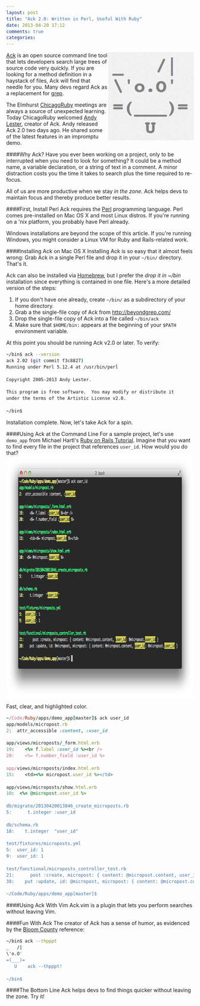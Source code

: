 ```yaml
---
layout: post
title: "Ack 2.0: Written in Perl, Useful With Ruby"
date: 2013-04-20 17:12
comments: true
categories: 
---
```

<img src="/images/ack.png" align="right" height="237" width="230" alt="Ack Linux Mac OS X" title="Ack Linux Mac OS X">

[Ack](http://beyondgrep.com/) is an open source command line tool that lets developers search large trees of source code very quickly. If you are looking for a method definition in a haystack of files, Ack will find that needle for you. Many devs regard Ack as a replacement for [grep](http://en.wikipedia.org/wiki/Grep).

The Elmhurst [ChicagoRuby](http://chicagoruby.org) meetings are always a source of unexpected learning. Today ChicagoRuby welcomed [Andy Lester](http://twitter.com/petdance), creator of Ack. Andy released Ack 2.0 two days ago. He shared some of the latest features in an impromptu demo.

<!--more-->
####Why Ack?
Have you ever been working on a project, only to be interrupted when you need to look for something? It could be a method name, a variable declaration, or a string of text in a comment. A minor distraction costs you the time it takes to search plus the time required to re-focus.

All of us are more productive when we stay _in the zone_. Ack helps devs to maintain focus and thereby produce better results.

####First, Install Perl
Ack requires the [Perl](http://en.wikipedia.org/wiki/Perl) programming language. Perl comes pre-installed on Mac OS X and most Linux distros. If you're running on a 'nix platform, you probably have Perl already.

Windows installations are beyond the scope of this article. If you're running Windows, you might consider a Linux VM for Ruby and Rails-related work.

####Installing Ack on Mac OS X
Installing Ack is so easy that it almost feels wrong: Grab Ack in a single Perl file and drop it in your `~/bin/` directory. That's it. 

Ack can also be installed via [Homebrew](http://mxcl.github.io/homebrew/), but I prefer the _drop it in ~/bin_ installation since everything is contained in one file. Here's a more detailed version of the steps:

1. If you don't have one already, create `~/bin/` as a subdirectory of your home directory.
2. Grab a the single-file copy of Ack from [http://beyondgrep.com/ ](http://beyondgrep.com/)
3. Drop the single-file copy of Ack into a file called `~/bin/ack`
4. Make sure that `$HOME/bin:` appears at the beginning of your `$PATH` environment variable.

At this point you should be running Ack v2.0 or later. To verify:

```bash
~/bin$ ack --version
ack 2.02 (git commit f3c8827)
Running under Perl 5.12.4 at /usr/bin/perl

Copyright 2005-2013 Andy Lester.

This program is free software.  You may modify or distribute it
under the terms of the Artistic License v2.0.

~/bin$
```

Installation complete. Now, let's take Ack for a spin.

####Using Ack at the Command Line
For a sample project, let's use `demo_app` from Michael Hartl's [Ruby on
Rails Tutorial](http://rubyonrailstutorial.com). Imagine that you want
to find every file in the project that references `user_id`. How would
you do that?
<img src="/images/ack_user_id.png" align="center" height="650" width="650" alt="Ack command line demo" title="Ack command line demo">

Fast, clear, and highlighted color.


```ruby
~/Code/Ruby/apps/demo_app[master]$ ack user_id
app/models/micropost.rb
2:  attr_accessible :content, :user_id

app/views/microposts/_form.html.erb
19:    <%= f.label :user_id %><br />
20:    <%= f.number_field :user_id %>

app/views/microposts/index.html.erb
15:    <td><%= micropost.user_id %></td>

app/views/microposts/show.html.erb
10:  <%= @micropost.user_id %>

db/migrate/20130420013846_create_microposts.rb
5:      t.integer :user_id

db/schema.rb
18:    t.integer  "user_id"

test/fixtures/microposts.yml
5:  user_id: 1
9:  user_id: 1

test/functional/microposts_controller_test.rb
21:      post :create, micropost: { content: @micropost.content, user_id: @micropost.user_id }
38:    put :update, id: @micropost, micropost: { content: @micropost.content, user_id: @micropost.user_id }

~/Code/Ruby/apps/demo_app[master]$
```

####Using Ack With Vim
Ack.vim is a plugin that lets you perform searches without leaving Vim.


####Fun With Ack
The creator of Ack has a sense of humor, as evidenced by the [Bloom County](http://www.berkeleybreathed.com/pages/About.asp) reference:

```bash
~/bin$ ack --thpppt
_   /|
\'o.O'
=(___)=
   U    ack --thpppt!

~/bin$
```

####The Bottom Line
Ack helps devs to find things quicker without leaving the zone. Try it!

